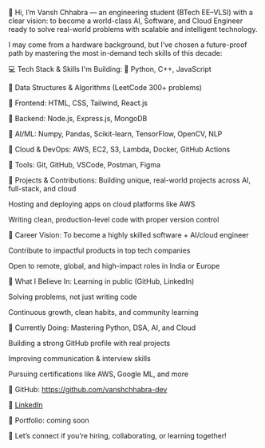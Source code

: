 👋 Hi, I’m Vansh Chhabra — an engineering student (BTech EE–VLSI) with a clear vision: to become a world-class AI, Software, and Cloud Engineer ready to solve real-world problems with scalable and intelligent technology.



I may come from a hardware background, but I’ve chosen a future-proof path by mastering the most in-demand tech skills of this decade:



💻 Tech Stack & Skills I'm Building:
🔹 Python, C++, JavaScript

🔹 Data Structures & Algorithms (LeetCode 300+ problems)

🔹 Frontend: HTML, CSS, Tailwind, React.js

🔹 Backend: Node.js, Express.js, MongoDB

🔹 AI/ML: Numpy, Pandas, Scikit-learn, TensorFlow, OpenCV, NLP

🔹 Cloud & DevOps: AWS, EC2, S3, Lambda, Docker, GitHub Actions

🔹 Tools: Git, GitHub, VSCode, Postman, Figma



🚀 Projects & Contributions:
Building unique, real-world projects across AI, full-stack, and cloud

Hosting and deploying apps on cloud platforms like AWS

Writing clean, production-level code with proper version control



🎯 Career Vision:
To become a highly skilled software + AI/cloud engineer

Contribute to impactful products in top tech companies

Open to remote, global, and high-impact roles in India or Europe



📘 What I Believe In:
Learning in public (GitHub, LinkedIn)

Solving problems, not just writing code

Continuous growth, clean habits, and community learning



📌 Currently Doing:
Mastering Python, DSA, AI, and Cloud

Building a strong GitHub profile with real projects

Improving communication & interview skills

Pursuing certifications like AWS, Google ML, and more



🔗 GitHub: https://github.com/vanshchhabra-dev

🔗 [LinkedIn](https://www.linkedin.com/in/vansh-chhabra-959024287)

🔗 Portfolio: coming soon

🔗 Let’s connect if you’re hiring, collaborating, or learning together!

